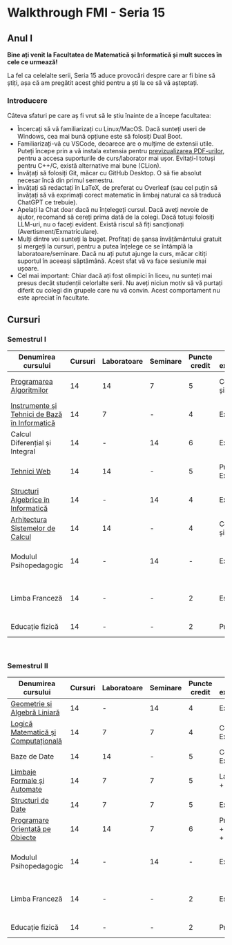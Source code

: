 # Walkthrough FMI - Seria 15

## Anul I

<b>Bine ați venit la Facultatea de Matematică și Informatică și mult succes în cele ce urmează!</b>

La fel ca celelalte serii, Seria 15 aduce provocări despre care ar fi bine să știți, așa că am pregătit acest ghid pentru a ști la ce să vă așteptați.

### Introducere

Câteva sfaturi pe care aș fi vrut să le știu înainte de a începe facultatea:
- Încercați să vă familiarizați cu Linux/MacOS. Dacă sunteți useri de Windows, cea mai bună opțiune este să folosiți Dual Boot.
- Familiarizați-vă cu VSCode, deoarece are o mulțime de extensii utile. Puteți începe prin a vă instala extensia pentru [previzualizarea PDF-urilor](https://marketplace.visualstudio.com/items?itemName=tomoki1207.pdf), pentru a accesa suporturile de curs/laborator mai ușor. Evitați-l totuși pentru C++/C, există alternative mai bune (CLion).
- Învățați să folosiți Git, măcar cu GitHub Desktop. O să fie absolut necesar încă din primul semestru.
- Învățați să redactați în LaTeX, de preferat cu Overleaf (sau cel puțin să învățați să vă exprimați corect matematic în limbaj natural ca să traducă ChatGPT ce trebuie).
- Apelați la Chat doar dacă nu înțelegeți cursul. Dacă aveți nevoie de ajutor, recomand să cereți prima dată de la colegi. Dacă totuși folosiți LLM-uri, nu o faceți evident. Există riscul să fiți sancționați (Avertisment/Exmatriculare).
- Mulți dintre voi sunteți la buget. Profitați de șansa învățământului gratuit și mergeți la cursuri, pentru a putea înțelege ce se întâmplă la laboratoare/seminare. Dacă nu ați putut ajunge la curs, măcar citiți suportul în aceeași săptămână. Acest sfat vă va face sesiunile mai ușoare.
- Cel mai important: Chiar dacă ați fost olimpici în liceu, nu sunteți mai presus decât studenții celorlalte serii. Nu aveți niciun motiv să vă purtați diferit cu colegi din grupele care nu vă convin. Acest comportament nu este apreciat în facultate.

## Cursuri

### Semestrul I

| **Denumirea cursului** | **Cursuri** | **Laboratoare** | **Seminare** | **Puncte credit** | **Tip examinare** | **Dată examen** | **Mențiuni** |
|------------------------|-------------|-----------------|--------------|-------------------|-------------------|-----------------|--------------|
| [Programarea Algoritmilor](./Semestrul%20I/Programarea%20Algoritmilor/) | 14 | 14 | 7 | 5 | Colocviu și Examen | 20 Ianuarie 2025 | Lipsesc laboratoarele cu Divide |
| [Instrumente și Tehnici de Bază în Informatică](./Semestrul%20I/Instrumente%20și%20Tehnici%20de%20Bază%20în%20Informatică/) | 14 | 7 | - | 4 | Examen | 23 Ianuarie 2025 | Complet
| Calcul Diferențial și Integral | 14 | - | 14 | 6 | Examen | 25 Ianuarie 2025 | Nu există încă materiale
| [Tehnici Web](./Semestrul%20I/Tehnici%20Web/) | 14 | 14 | - | 5 | Proiect și Examen | 28 Ianuarie 2025 | Complet
| [Structuri Algebrice în Informatică](./Semestrul%20I/Structuri%20Algebrice%20în%20Informatică/) | 14 | - | 14 | 4 | Examen | 4 Februarie 2025 | Complet
| [Arhitectura Sistemelor de Calcul](./Semestrul%20I/Arhitectura%20Sistemelor%20de%20Calcul/) | 14 | 14 | - | 4 | Colocviu și Examen | 8 Februarie 2025 | Complet
| Modulul Psihopedagogic | 14 | - | 14 | - | Examen | 9 Februarie 2025 | Resurse veți primi pe Google Classroom
| Limba Franceză | 14 | - | - | 2 | Eseu | 12 Ianuarie 2025 | Resurse veți primi pe Google Classroom
| Educație fizică | 14 | - | - | 2 | Prezențe | Tot semestrul | Nu există resurse

<br>

### Semestrul II

| **Denumirea cursului** | **Cursuri** | **Laboratoare** | **Seminare** | **Puncte credit** | **Tip examinare** | **Dată examen** | **Mențiuni** |
|------------------------|-------------|-----------------|--------------|-------------------|-------------------|-----------------|--------------|
| [Geometrie și Algebră Liniară](./Semestrul%20II/Geometrie%20și%20Algebră%20Liniară/) | 14 | - | 14 | 4 | Examen | 10 Iunie 2025 | Complet |
| [Logică Matematică și Computațională](./Semestrul%20II/Logică%20Matematică%20și%20Computațională/) | 14 | 7 | 7 | 4 | Colocviu + Examen | 14 Iunie 2025 | Complet |
| Baze de Date | 14 | 14 | - | 5 | Colocviu + Examen | 16 Iunie 2025 |
| [Limbaje Formale și Automate](./Semestrul%20II/Limbaje%20Formale%20și%20Automate/) | 14 | 7 | 7 | 5 | Laborator + Examen | 19 Iunie 2025 |
| [Structuri de Date](./Semestrul%20II/Structuri%20de%20Date/)| 14 | 7 | 7 | 5 | Examen | 27 Iunie 2025 |
| [Programare Orientată pe Obiecte](./Semestrul%20II/Programare%20Orientata%20pe%20Obiecte/) | 14 | 14 | 7 | 6 | Proiect(e) + Colocviu + Examen | 23 Iunie 2025 |
| Modulul Psihopedagogic | 14 | - | 14 | - | Examen | 9 Februarie 2025 | Resurse veți primi pe Google Classroom
| Limba Franceză | 14 | - | - | 2 | Eseu | 12 Ianuarie 2025 | Resurse veți primi pe Google Classroom
| Educație fizică | 14 | - | - | 2 | Prezențe | Tot semestrul | Nu există resurse
